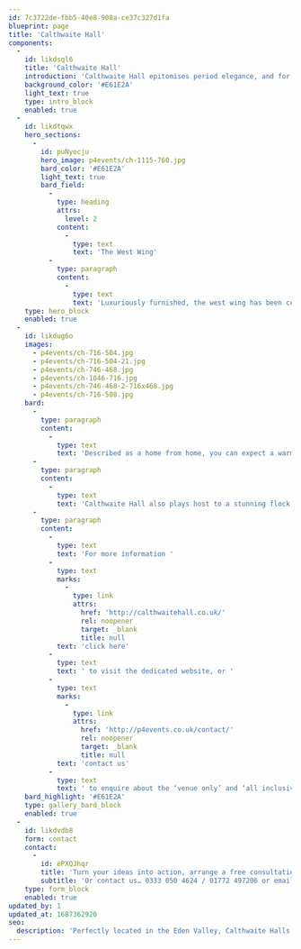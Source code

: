 ```yaml
---
id: 7c3722de-fbb5-40e8-908a-ce37c327d1fa
blueprint: page
title: 'Calthwaite Hall'
components:
  -
    id: likdsql6
    title: 'Calthwaite Hall'
    introduction: 'Calthwaite Hall epitomises period elegance, and for the very first time is exclusively available for marquee events and weddings within its grounds. Situated in the picturesque Ullswater area, just minutes from the M6 junction 41, this grade II listed building makes the perfect backdrop for your next marquee event – and we have accommodation on-site too!'
    background_color: '#E61E2A'
    light_text: true
    type: intro_block
    enabled: true
  -
    id: likdtqwx
    hero_sections:
      -
        id: puNyocju
        hero_image: p4events/ch-1115-760.jpg
        bard_color: '#E61E2A'
        light_text: true
        bard_field:
          -
            type: heading
            attrs:
              level: 2
            content:
              -
                type: text
                text: 'The West Wing'
          -
            type: paragraph
            content:
              -
                type: text
                text: 'Luxuriously furnished, the west wing has been converted in to private, self-catering accommodation. With spacious rooms that retain all of the character of the period (1837), including original fireplaces and beautiful décor, with all bedrooms overlooking the breath-taking grounds.'
    type: hero_block
    enabled: true
  -
    id: likdug6o
    images:
      - p4events/ch-716-504.jpg
      - p4events/ch-716-504-21.jpg
      - p4events/ch-746-468.jpg
      - p4events/ch-1046-716.jpg
      - p4events/ch-746-468-2-716x468.jpg
      - p4events/ch-716-508.jpg
    bard:
      -
        type: paragraph
        content:
          -
            type: text
            text: 'Described as a home from home, you can expect a warm welcome at Calthwaite Hall whilst enjoying both the enormous suites and exquisite grounds. This is what sets Calthwaite Hall apart from other exclusive use venues in the lakes, along with having permanent 3-phase power, external lighting of the grounds and 24-hour CCTV security.'
      -
        type: paragraph
        content:
          -
            type: text
            text: 'Calthwaite Hall also plays host to a stunning flock of ducks, peacocks and swans, the perfect companions for you or your guests stroll around the grounds on a beautiful summers evening.'
      -
        type: paragraph
        content:
          -
            type: text
            text: 'For more information '
          -
            type: text
            marks:
              -
                type: link
                attrs:
                  href: 'http://calthwaitehall.co.uk/'
                  rel: noopener
                  target: _blank
                  title: null
            text: 'click here'
          -
            type: text
            text: ' to visit the dedicated website, or '
          -
            type: text
            marks:
              -
                type: link
                attrs:
                  href: 'http://p4events.co.uk/contact/'
                  rel: noopener
                  target: _blank
                  title: null
            text: 'contact us'
          -
            type: text
            text: ' to enquire about the ‘venue only’ and ‘all inclusive’ packages.'
    bard_highlight: '#E61E2A'
    type: gallery_bard_block
    enabled: true
  -
    id: likdvdb8
    form: contact
    contact:
      -
        id: ePXQJhqr
        title: 'Turn your ideas into action, arrange a free consultation'
        subtitle: 'Or contact us… 0333 050 4624 / 01772 497206 or email us: info@p4events.co.uk'
    type: form_block
    enabled: true
updated_by: 1
updated_at: 1687362920
seo:
  description: 'Perfectly located in the Eden Valley, Calthwaite Halls exquisite grounds are the perfect location to play host to your next marquee event or wedding.'
---
```


